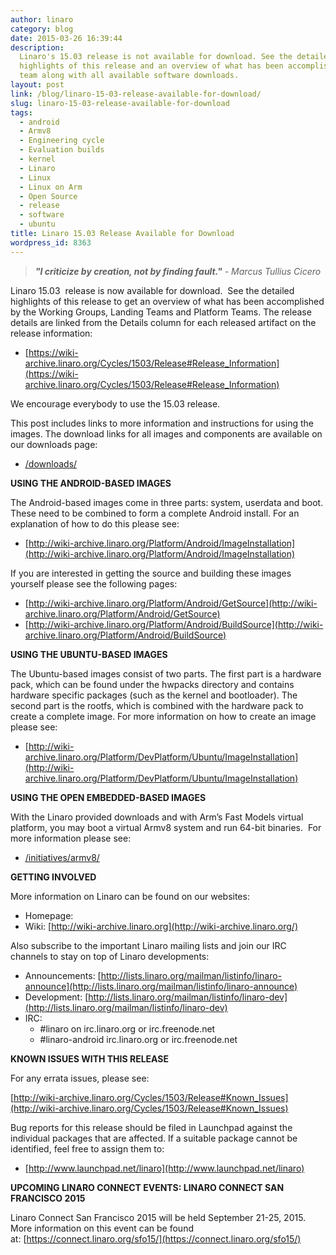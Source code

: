 ```yaml
---
author: linaro
category: blog
date: 2015-03-26 16:39:44
description:
  Linaro's 15.03 release is not available for download. See the detailed
  highlights of this release and an overview of what has been accomplished by each
  team along with all available software downloads.
layout: post
link: /blog/linaro-15-03-release-available-for-download/
slug: linaro-15-03-release-available-for-download
tags:
  - android
  - Armv8
  - Engineering cycle
  - Evaluation builds
  - kernel
  - Linaro
  - Linux
  - Linux on Arm
  - Open Source
  - release
  - software
  - ubuntu
title: Linaro 15.03 Release Available for Download
wordpress_id: 8363
---
```


> _**"I criticize by creation, not by finding fault."** - Marcus Tullius Cicero_

Linaro 15.03  release is now available for download.  See the detailed highlights of this release to get an overview of what has been accomplished by the Working Groups, Landing Teams and Platform Teams. The release details are linked from the Details column for each released artifact on the release information:

- [https://wiki-archive.linaro.org/Cycles/1503/Release#Release_Information](https://wiki-archive.linaro.org/Cycles/1503/Release#Release_Information)

We encourage everybody to use the 15.03 release.

This post includes links to more information and instructions for using the images. The download links for all images and components are available on our downloads page:

- [/downloads/](/downloads/)

**USING THE ANDROID-BASED IMAGES**

The Android-based images come in three parts: system, userdata and boot. These need to be combined to form a complete Android install. For an explanation of how to do this please see:

- [http://wiki-archive.linaro.org/Platform/Android/ImageInstallation](http://wiki-archive.linaro.org/Platform/Android/ImageInstallation)

If you are interested in getting the source and building these images yourself please see the following pages:

- [http://wiki-archive.linaro.org/Platform/Android/GetSource](http://wiki-archive.linaro.org/Platform/Android/GetSource)
- [http://wiki-archive.linaro.org/Platform/Android/BuildSource](http://wiki-archive.linaro.org/Platform/Android/BuildSource)

**USING THE UBUNTU-BASED IMAGES**

The Ubuntu-based images consist of two parts. The first part is a hardware pack, which can be found under the hwpacks directory and contains hardware specific packages (such as the kernel and bootloader). The second part is the rootfs, which is combined with the hardware pack to create a complete image. For more information on how to create an image please see:

- [http://wiki-archive.linaro.org/Platform/DevPlatform/Ubuntu/ImageInstallation](http://wiki-archive.linaro.org/Platform/DevPlatform/Ubuntu/ImageInstallation)

**USING THE OPEN EMBEDDED-BASED IMAGES**

With the Linaro provided downloads and with Arm’s Fast Models virtual platform, you may boot a virtual Armv8 system and run 64-bit binaries.  For more information please see:

- [/initiatives/armv8/](/engineering/)

**GETTING INVOLVED**

More information on Linaro can be found on our websites:

- Homepage: [](/)
- Wiki: [http://wiki-archive.linaro.org](http://wiki-archive.linaro.org/)

Also subscribe to the important Linaro mailing lists and join our IRC channels to stay on top of Linaro developments:

- Announcements: [http://lists.linaro.org/mailman/listinfo/linaro-announce](http://lists.linaro.org/mailman/listinfo/linaro-announce)
- Development: [http://lists.linaro.org/mailman/listinfo/linaro-dev](http://lists.linaro.org/mailman/listinfo/linaro-dev)
- IRC:
  - #linaro on irc.linaro.org or irc.freenode.net
  - #linaro-android irc.linaro.org or irc.freenode.net

**KNOWN ISSUES WITH THIS RELEASE**

For any errata issues, please see:

[http://wiki-archive.linaro.org/Cycles/1503/Release#Known_Issues](http://wiki-archive.linaro.org/Cycles/1503/Release#Known_Issues)

Bug reports for this release should be filed in Launchpad against the individual packages that are affected. If a suitable package cannot be identified, feel free to assign them to:

- [http://www.launchpad.net/linaro](http://www.launchpad.net/linaro)

**UPCOMING LINARO CONNECT EVENTS: LINARO CONNECT SAN FRANCISCO 2015**

Linaro Connect San Francisco 2015 will be held September 21-25, 2015.  More information on this event can be found at: [https://connect.linaro.org/sfo15/](https://connect.linaro.org/sfo15/)
